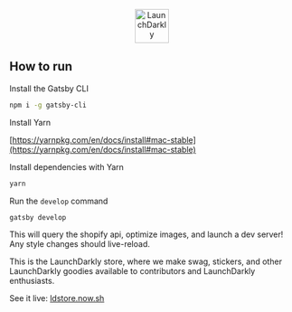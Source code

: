 

<p align="center">
  <a href="https://laucnhdarkly.com">
    <img alt="LaunchDarkly" src="https://launchdarkly.com/img/favicon.ico" width="60" />
  </a>
</p>


## How to run

Install the Gatsby CLI

```bash
npm i -g gatsby-cli
```

Install Yarn

[https://yarnpkg.com/en/docs/install#mac-stable](https://yarnpkg.com/en/docs/install#mac-stable)

Install dependencies with Yarn

```bash
yarn
```

Run the `develop` command

```bash
gatsby develop
```

This will query the shopify api, optimize images, and launch a dev server!
Any style changes should live-reload.


This is the LaunchDarkly store, where we make swag, stickers, and other LaunchDarkly goodies available to contributors and LaunchDarkly enthusiasts. 

See it live: [ldstore.now.sh](https://ldswag.now.sh)


